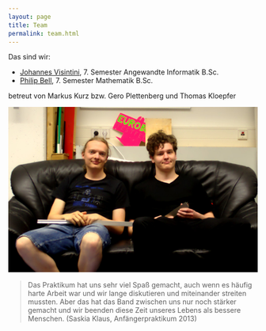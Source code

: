 ```yaml
---
layout: page
title: Team
permalink: team.html
---
```

Das sind wir:

* [Johannes Visintini](mailto:visintini@stud.uni-heidelberg.de), 7. Semester Angewandte Informatik B.Sc.
* [Philip Bell](mailto:philip.bell@web.de), 7. Semester Mathematik B.Sc.

betreut von Markus Kurz bzw. Gero Plettenberg und Thomas Kloepfer

[![JoPhil](img/team800px.jpg "Johannes und Philip")](img/team.jpg)

> Das Praktikum hat uns sehr viel Spaß gemacht, auch wenn es häufig harte
> Arbeit war und wir lange diskutieren und miteinander streiten mussten. Aber
> das hat das Band zwischen uns nur noch stärker gemacht und wir beenden diese
> Zeit unseres Lebens als bessere Menschen. (Saskia Klaus, Anfängerpraktikum
> 2013)
